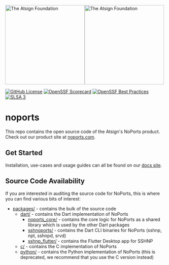 <a href="https://atsign.com#gh-light-mode-only"><img width=250px src="https://atsign.com/wp-content/uploads/2022/05/atsign-logo-horizontal-color2022.svg#gh-light-mode-only" alt="The Atsign Foundation"></a><a href="https://atsign.com#gh-dark-mode-only"><img width=250px src="https://atsign.com/wp-content/uploads/2023/08/atsign-logo-horizontal-reverse2022-Color.svg#gh-dark-mode-only" alt="The Atsign Foundation"></a>

[![GitHub License](https://img.shields.io/badge/license-BSD3-blue.svg)](./LICENSE)
[![OpenSSF Scorecard](https://api.securityscorecards.dev/projects/github.com/atsign-foundation/noports/badge)](https://securityscorecards.dev/viewer/?uri=github.com/atsign-foundation/noports&sort_by=check-score&sort_direction=desc)
[![OpenSSF Best Practices](https://www.bestpractices.dev/projects/8102/badge)](https://www.bestpractices.dev/projects/8102)
[![SLSA 3](https://slsa.dev/images/gh-badge-level3.svg)](https://slsa.dev)

# noports

This repo contains the open source code of the Atsign's NoPorts product. Check
out our product site at [noports.com](https://noports.com).

## Get Started

Installation, use-cases and usage guides can all be found on our
[docs site](https://docs.noports.com).

## Source Code Availability

If you are interested in auditing the source code for NoPorts, this is where you
can find various bits of interest:

- [packages/](./packages/) - contains the bulk of the source code
  - [dart/](./packages/dart/) - contains the Dart implementation of NoPorts
    - [noports_core/](./packages/dart/noports_core/) - contains the core logic
      for NoPorts as a shared library which is used by the other Dart packages
    - [sshnoports/](./packages/dart/sshnoports) - contains the Dart CLI binaries
      for NoPorts (sshnp, npt, sshnpd, srvd)
    - [sshnp_flutter/](./packages/dart/sshnp_flutter/) - contains the Flutter
      Desktop app for SSHNP
  - [c/](./packages/c/) - contains the C implementation of NoPorts
  - [python/](./packages/python/) - contains the Python implementation of
    NoPorts (this is deprecated, we recommend that you use the C version
    instead)
